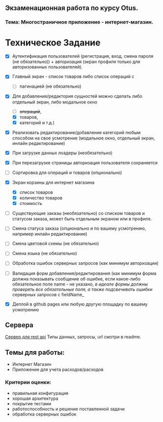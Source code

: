## Экзаменационная работа по курсу Otus.

### Тема: Многостраничное приложение - интернет-магазин.

# Техническое Задание

- [x] Аутентификация пользователей (регистрация, вход, смена пароля (не обязательно)) + авторизация (экран профиля
  только
  для авторизованных пользователей).

- [x] Главный экран - список товаров либо список операций с
    - [ ] пагинацией (не обязательно)

- [x] Для добавления/редактория сущностей можно сделать либо отдельный экран, либо
  модальное окно
    - [ ]  ~~операций~~,
    - [x] товаров,
    - [x] категорий и т.д.)
- [x] Реализовать редактирование/добавление категорий любым способом на свое усмотрение (модальное окно, отдельный
  экран, инлайн редактирование)
- [x] При загрузке данных лоадеры (необязательно)

- [x] При перезагрузке страницы авторизация пользователя сохраняется
- [ ] Сортировка для операций и товаров (опционально)

- [x] Экран корзины для интернет магазина
    - [x] список товаров
    - [x] количество товаров
    - [x] стоимость

- [ ] Существующие заказы (необязательно) со списком товаров и статусом заказа, может быть отдельным экраном или в
  профиле.

- [ ] Смена статуса заказа (опционально и по вашему усмотрению, например инлайн редактирование)

- [ ] Смена цветовой схемы (не обязательно)

- [ ] Смена языка (не обязательно)

- [ ] Обработка ошибок серверных запросов (как минимум авторизации)
- [ ] Валидация форм добавления/редактирования (как минимум форма должна показывать сообщение об ошибке, если какое-либо
  обязательное поле name - не указано,  _в идеале формы должны проверять все обязательные поля, а также подсвечивать
  ошибки_  серверных запросов с fieldName_
- [x] Деплой в github pages или любую другую площадку по вашему усмотрению

## Сервера

[Сервер для rest api](https://github.com/spirit-drive/otus-rest-server)
Типы данных, запросы, url смотри в readme.

## Темы для работы:

- Интернет Магазин
- Приложение для учета расходов/расходов

### Критерии оценки:

- правильная конфигурация
- хорошая архитектура
- покрытие тестами
- работоспособность и решение поставленной задачи
- обработка серверных ошибок
